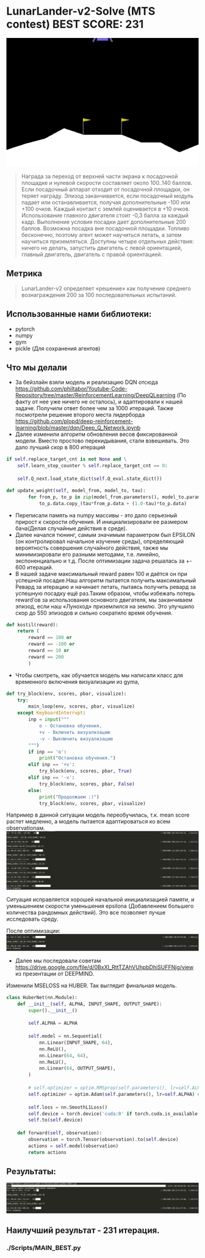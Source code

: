 # LunarLander-v2-Solve (MTS contest) BEST SCORE: 231

![preview](https://github.com/furfa/LunarLander-v2-Solve/blob/master/img/preview.gif)

> Награда за переход от верхней части экрана к посадочной площадке и нулевой скорости составляет около 100..140 баллов. Если посадочный аппарат отходит от посадочной площадки, он теряет награду. Эпизод заканчивается, если посадочный модуль падает или останавливается, получая дополнительные -100 или +100 очков. Каждый контакт с землей оценивается в +10 очков. Использование главного двигателя стоит -0,3 балла за каждый кадр. Выполнение условия посадки дает дополнительные 200 баллов. Возможна посадка вне посадочной площадки. Топливо бесконечно, поэтому агент может научиться летать, а затем научиться приземляться. Доступны четыре отдельных действия: ничего не делать, запустить двигатель с левой ориентацией, главный двигатель, двигатель с правой ориентацией.
## Метрика
> LunarLander-v2 определяет «решение» как получение среднего вознаграждения 200 за 100 последовательных испытаний.

## Использованные нами библиотеки:
* pytorch
* numpy
* gym
* pickle (Для сохранения агентов)

## Что мы делали
* За бейзлайн взяли модель и реализацию DQN отсюда https://github.com/philtabor/Youtube-Code-Repository/tree/master/ReinforcementLearning/DeepQLearning (По факту от нее уже ничего не осталось), и адаптировали к нашей задаче. Получили ответ более чем за 1000 итераций. Также посмотрели решение второго места лидерборда https://github.com/plopd/deep-reinforcement-learning/blob/master/dqn/Deep_Q_Network.ipynb 
* Далее изменили алгоритм обновления весов фиксированной модели. Вместо простово перекидывания, стали взвешивать. Это дало лучший скор в 800 итераций
```python
if self.replace_target_cnt is not None and \
    self.learn_step_counter % self.replace_target_cnt == 0:

    self.Q_next.load_state_dict(self.Q_eval.state_dict())
```

```python
def update_weight(self, model_from, model_to, tau):
        for from_p, to_p in zip(model_from.parameters(), model_to.parameters()):
            to_p.data.copy_(tau*from_p.data + (1.0-tau)*to_p.data)
```
* Переписали память на numpy массивы - это дало серьезный прирост к скорости обучения. И инициализировали ее размером бача(Делая случайные действия в среде).
* Далее начался тюнинг, самым значимым параметром был EPSILON (он контролировал начальное изучение среды), определяющий вероятность совершения случайного действия, также мы минимизировали его разными методами, т.е. линейно, экспоненциально и т.д. После оптимизации задача решалась за +- 600 итераций.
* В нашей задаче максимальный reward равен 100 и даётся он при успешной посадке.Наш алгоритм пытается получить максимальный Ревард за итерацию и начинает летать, пытаясь получить ревард за успешную посадку ещё раз.Таким образом, чтобы избежать потерь reward’ов 
за использования основного двигателя, мы заканчиваем эпизод, если наш «Луноход» приземлился на землю. Это улучшило скор до 550 эпизодов и сильно сократило время обучения.
```python
def kostil(reward):
    return (
        reward == 100 or 
        reward == -100 or 
        reward == 10 or 
        reward == 200
        )
```
* Чтобы смотреть, как обучается модель мы написали класс для временного включения визуализации из gymа, 
```python
def try_block(env, scores, pbar, visualize):
    try:
        main_loop(env, scores, pbar, visualize)
    except KeyboardInterrupt:
        inp = input("""
            o - Остановка обучения,
            +v - Включить визуализацию
            -v - Выключить визуализацию
        """)
        if inp == 'o':
            print("Остановка обучения.")
        elif inp == '+v':
            try_block(env, scores, pbar, True)
        elif inp == '-v':
            try_block(env, scores, pbar, False)
        else:
            print("Продолжаем :)")
            try_block(env, scores, pbar, visualize)
```
Например в данной ситуации модель переобучилась, т.к. mean score растет медленно, а модель пытается адаптироваться ко всем observationам.
![alt](https://github.com/furfa/LunarLander-v2-Solve/blob/master/img/605.png)

Ситуация исправляется хорошей начальной инициализацией памяти, и уменьшением скорости уменьшения epsilona (Добавлением большего количества рандомных действий). Это все позволяет лучше исследовать среду. 

После оптимизации: 
![alt](https://github.com/furfa/LunarLander-v2-Solve/blob/master/img/411.jpg)

* Далее мы последовали советам https://drive.google.com/file/d/0BxXI_RttTZAhVUhpbDhiSUFFNjg/view из презентации от DEEPMIND.

Изменили MSELOSS на HUBER.
Так выглядит финальная модель.

```python
class HuberNet(nn.Module):
    def __init__(self, ALPHA, INPUT_SHAPE, OUTPUT_SHAPE):
        super().__init__()

        self.ALPHA = ALPHA

        self.model = nn.Sequential(
            nn.Linear(INPUT_SHAPE, 64),
            nn.ReLU(),
            nn.Linear(64, 64),
            nn.ReLU(),
            nn.Linear(64, OUTPUT_SHAPE),
        )

        # self.optimizer = optim.RMSprop(self.parameters(), lr=self.ALPHA, momentum=0.0001) # Tune this
        self.optimizer = optim.Adam(self.parameters(), lr=self.ALPHA) # Tune this

        self.loss = nn.SmoothL1Loss()
        self.device = torch.device('cuda:0' if torch.cuda.is_available() else 'cpu')     
        self.to(self.device)

    def forward(self, observation):
        observation = torch.Tensor(observation).to(self.device)
        actions = self.model(observation)
        return actions
```

## Результаты:

![alt](https://github.com/furfa/LunarLander-v2-Solve/blob/master/img/231.jpg)

## Наилучший результат - 231 итерация.

### ./Scripts/MAIN_BEST.py 